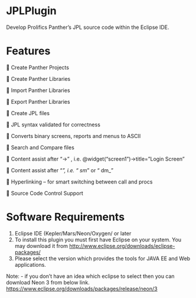 # JPLPlugin
Develop Prolifics Panther’s JPL source code within the Eclipse IDE.

# Features
	Create Panther Projects

	Create Panther Libraries

	Import Panther Libraries

	Export Panther Libraries

	Create JPL files

	JPL syntax validated for correctness

	Converts binary screens, reports and menus to ASCII

	Search and Compare files

	Content assist after “->” , i.e. @widget(“screen1”)->title=”Login Screen”

	Content assist after “_”, i.e. “ sm_” or “ dm_”

	Hyperlinking – for smart switching between call and procs

	Source Code Control Support

# Software Requirements

1.	Eclipse IDE (Kepler/Mars/Neon/Oxygen/ or later 
1. To install this plugin you must first have Eclipse on your system. You may download it from http://www.eclipse.org/downloads/eclipse-packages/
2.	Please select the version which provides the tools for JAVA EE and Web applications.

Note: - if you don’t have an idea which eclipse to select then you can download Neon 3 from below link. https://www.eclipse.org/downloads/packages/release/neon/3


 
